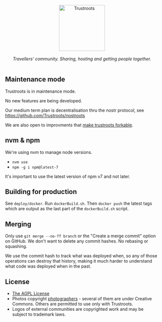 <p align="center">
  <br>
  <br>
  <a href="https://www.trustroots.org/"><img width="150" src="https://cdn.rawgit.com/Trustroots/trustroots/master/public/img/logo/color.svg" alt="Trustroots"></a>
  <br>
  <br>
  <em>Travellers' community. Sharing, hosting and getting people together.</em>
  <br>
  <br>
</p>

## Maintenance mode

Trustroots is in maintenance mode.

No new features are being developed.

Our medium term plan is decentralisation thru the nostr protocol, see https://github.com/Trustroots/nostroots

We are also open to improvments that [make trustroots forkable](https://github.com/Trustroots/trustroots/issues/2669).


## nvm & npm

We're using nvm to manage node versions.

- `nvm use`
- `npm -g i npm@latest-7`

It's important to use the latest version of npm v7 and not later.


## Building for production

See `deploy/docker`. Run `dockerBuild.sh`. Then `docker push` the latest tags
which are output as the last part of the `dockerBuild.sh` script.


## Merging

Only use `git merge --no-ff branch` or the "Create a merge commit" option on
GitHub. We don't want to delete any commit hashes. No rebasing or squashing.

We use the commit hash to track what was deployed when, so any of those
operations can destroy that history, making it much harder to understand what
code was deployed when in the past.

## License

- [The AGPL License](LICENSE.md)
- Photos copyright [photographers](https://github.com/Trustroots/trustroots/blob/master/modules/core/client/directives/tr-boards.client.directive.js#L30) - several of them are under Creative Commons. Others are permitted to use only with Trustroots.
- Logos of external communities are copyrighted work and may be subject to trademark laws.
